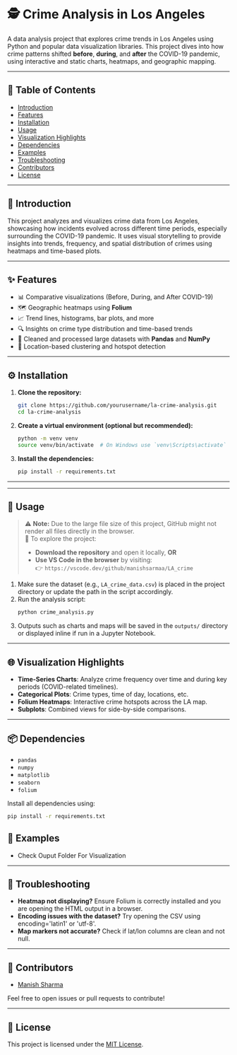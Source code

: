 # 🕵️ Crime Analysis in Los Angeles

A data analysis project that explores crime trends in Los Angeles using Python and popular data visualization libraries. This project dives into how crime patterns shifted **before**, **during**, and **after** the COVID-19 pandemic, using interactive and static charts, heatmaps, and geographic mapping.

---

## 📑 Table of Contents

- [Introduction](#introduction)
- [Features](#features)
- [Installation](#installation)
- [Usage](#usage)
- [Visualization Highlights](#visualization-highlights)
- [Dependencies](#dependencies)
- [Examples](#examples)
- [Troubleshooting](#troubleshooting)
- [Contributors](#contributors)
- [License](#license)

---

## 🧭 Introduction

This project analyzes and visualizes crime data from Los Angeles, showcasing how incidents evolved across different time periods, especially surrounding the COVID-19 pandemic. It uses visual storytelling to provide insights into trends, frequency, and spatial distribution of crimes using heatmaps and time-based plots.

---

## ✨ Features

- 📊 Comparative visualizations (Before, During, and After COVID-19)
- 🗺️ Geographic heatmaps using **Folium**
- 📈 Trend lines, histograms, bar plots, and more
- 🔍 Insights on crime type distribution and time-based trends
- 🧼 Cleaned and processed large datasets with **Pandas** and **NumPy**
- 📍 Location-based clustering and hotspot detection

---

## ⚙️ Installation

1. **Clone the repository:**
   ```bash
   git clone https://github.com/yourusername/la-crime-analysis.git
   cd la-crime-analysis
   ```

2. **Create a virtual environment (optional but recommended):**
   ```bash
   python -m venv venv
   source venv/bin/activate  # On Windows use `venv\Scripts\activate`
   ```

3. **Install the dependencies:**
   ```bash
   pip install -r requirements.txt
   ```

---

---

## 🚀 Usage

> ⚠️ **Note:** Due to the large file size of this project, GitHub might not render all files directly in the browser.  
> 🔽 To explore the project:
> - **Download the repository** and open it locally, **OR**
> - **Use VS Code in the browser** by visiting:  
>   👉 `https://vscode.dev/github/manishsarmaa/LA_crime`

1. Make sure the dataset (e.g., `LA_crime_data.csv`) is placed in the project directory or update the path in the script accordingly.
2. Run the analysis script:
   ```bash
   python crime_analysis.py
   ```
3. Outputs such as charts and maps will be saved in the `outputs/` directory or displayed inline if run in a Jupyter Notebook.

---

## 🌐 Visualization Highlights

- **Time-Series Charts**: Analyze crime frequency over time and during key periods (COVID-related timelines).
- **Categorical Plots**: Crime types, time of day, locations, etc.
- **Folium Heatmaps**: Interactive crime hotspots across the LA map.
- **Subplots**: Combined views for side-by-side comparisons.

---

## 📦 Dependencies

- `pandas`
- `numpy`
- `matplotlib`
- `seaborn`
- `folium`

Install all dependencies using:

```bash
pip install -r requirements.txt
```


## 🧪 Examples

- Check Ouput Folder For Visualization
---

## 🧯 Troubleshooting

- **Heatmap not displaying?** Ensure Folium is correctly installed and you are opening the HTML output in a browser.
- **Encoding issues with the dataset?** Try opening the CSV using encoding='latin1' or 'utf-8'.
- **Map markers not accurate?** Check if lat/lon columns are clean and not null.

---

## 👥 Contributors

- [Manish Sharma](https://github.com/manishsarmaa)

Feel free to open issues or pull requests to contribute!

---

## 📄 License

This project is licensed under the [MIT License](LICENSE).
